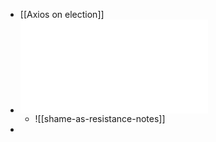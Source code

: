 - [[Axios on election]]
- ![Shame-As-Resistance---Oct-6-2024---7-37-PM-8fd01_ocr.pdf](../assets/Shame-As-Resistance---Oct-6-2024---7-37-PM-8fd01_ocr_1730384237577_0.pdf)
	- ![[shame-as-resistance-notes]]
-
